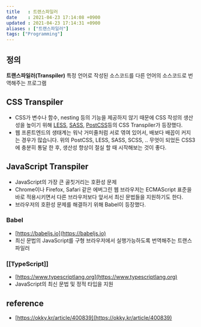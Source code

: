 ```yaml
---
title   : 트랜스파일러 
date    : 2021-04-23 17:14:08 +0900
updated : 2021-04-23 17:14:31 +0900
aliases : ["트랜스파일러"]
tags: ["Programming"]
---
```


## 정의

**트랜스파일러(Transpiler)**
특정 언어로 작성된 소스코드를 다른 언어의 소스코드로 번역해주는 프로그램  

## CSS Transpiler 
- CSS가 변수나 함수, nesting 등의 기능을 제공하지 않기 때문에 CSS 작성의 생산성을 높이기 위해 [LESS](https://lesscss.org), [SASS](https://sass-lang.com), [PostCSS](https://postcss.org)등의 CSS Transpiler가 등장했다.    
-  웹 프론트엔드의 생태계는 워낙 거미줄처럼 서로 엮여 있어서, 배보다 배꼽이 커지는 경우가 많습니다. 위의 PostCSS, LESS, SASS, SCSS, .. 무엇이 되었든 CSS3에 충분히 통달 한 후, 생산성 향상이 절실 할 때 시작해보는 것이 좋다.  

## JavaScript Transpiler 
- JavaScript의 가장 큰 골칫거리는 호환성 문제
- Chrome이나 Firefox, Safari 같은 에버그린 웹 브라우저는 ECMAScript 표준을 바로 적용시키면서 다른 브라우저보다 앞서서 최신 문법들을 지원하기도 한다.  
- 브라우저의 호환성 문제를 해결하기 위해 Babel이 등장했다.  

### Babel
- [https://babeljs.io](https://babeljs.io)
- 최신 문법의 JavaScript를 구형 브라우저에서 실행가능하도록 번역해주는 트랜스파일러

### [[TypeScript]]
- [https://www.typescriptlang.org](https://www.typescriptlang.org)  
- JavaScript의 최신 문법 및 정적 타입을 지원    


## reference
- [https://okky.kr/article/400839](https://okky.kr/article/400839)
